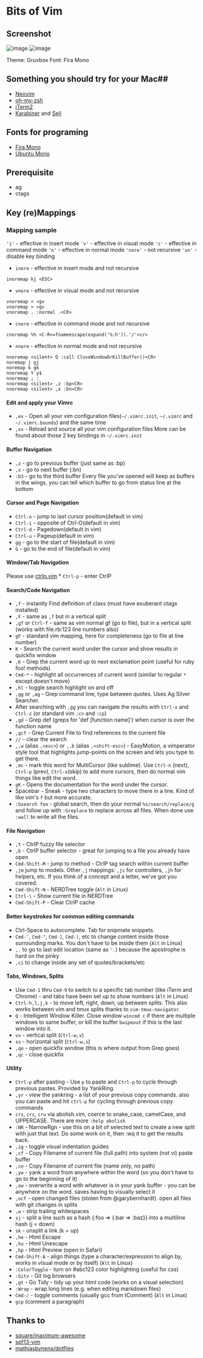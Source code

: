 # Bits of Vim #

## Screenshot ##

![image](https://github.com/Michaelizm/dotfiles/raw/master/doc/Screenshot1.png)
![image](https://github.com/Michaelizm/dotfiles/raw/master/doc/Screenshot2.png)

Theme: Gruvbox
Font: Fira Mono

## Something you should try for your Mac##

 * [Neovim](http://lri.me/)
 * [oh-my-zsh](http://hotfusion.nl/)
 * [iTerm2](http://nicolasgallagher.com/)
 * [Karabiner](https://pqrs.org/osx/karabiner/) and [Seil](https://pqrs.org/osx/karabiner/seil.html.en)

## Fonts for programing ##

 * [Fira Mono](https://mozilla.github.io/Fira/)
 * [Ubuntu Mono](http://font.ubuntu.com/)

## Prerequisite ##

 * ag
 * ctags

## Key (re)Mappings ##

### Mapping sample ###

  `'i'` - effective in insert mode
  `'v'` - effective in visual mode
  `'c'` - effective in command mode
  `'n'` - effective in normal mode
  `'nore'` - not recursive
  `'un'` - disable key binding


  * `inore` - effective in insert mode and not recursive
  ```vim
  inoremap kj <ESC>
  ```
  * `vnore` - effective in visual mode and not recursive
  ```vim
  vnoremap < <gv
  vnoremap > >gv
  vnoremap . :normal .<CR>
  ```
  * `cnore` - effective in command mode and not recursive
  ```vim
  cnoremap %% <C-R>=fnameescape(expand('%:h')).'/'<cr>
  ```
  * `nnore` - effective in normal mode and not recursive
  ```vim
  nnoremap <silent> Q :call CloseWindowOrKillBuffer()<CR>
  noremap j gj
  noremap k gk
  nnoremap Y y$
  nnoremap ; :
  nnoremap <silent> ,z :bp<CR>
  nnoremap <silent> ,x :bn<CR>
  ```

#### Edit and apply your Vimrc ####

 * `,ev` - Open all your vim configuration files(`~/.vimrc.init`, `~/.vimrc` and `~/.vimrc.bounds`) and the same time
 * `,sv` - Reload and source all your vim configuration files
 More can be found about those 2 key bindings in `~/.vimrc.init`

#### Buffer Navigation ####

 * `,z` - go to previous buffer (just same as :bp)
 * `,x` - go to next buffer (:bn)
 * `:b3` - go to the third buffer
 Every file you've opened will keep as buffers in the wings, you can tell which buffer to go from status line at the bottom

#### Cursor and Page Navigation ####

 * `Ctrl-o` - jump to last cursor position(default in vim)
 * `Ctrl-i` - opposite of Ctrl-O(default in vim)
 * `Ctrl-d` - Pagedown(default in vim)
 * `Ctrl-u` - Pageup(default in vim)
 * `gg` - go to the start of file(default in vim)
 * `G` - go to the end of file(default in vim)

#### Window/Tab Navigation ####
 Please use [ctrlp.vim](https://github.com/ctrlpvim/ctrlp.vim)
     * `Ctrl-p` - enter CtrlP



#### Search/Code Navigation ####

 * `,f` - instantly Find definition of class (must have exuberant ctags installed)
 * `,F` - same as `,f` but in a vertical split
 * `,gf` or `Ctrl-f` - same as vim normal gf (go to file), but in a vertical split (works with file.rb:123 line numbers also)
 * `gF` - standard vim mapping, here for completeness (go to file at line number)
 * `K` - Search the current word under the cursor and show results in quickfix window
 * `,K` - Grep the current word up to next exclamation point (useful for ruby foo! methods)
 * `Cmd-*` - highlight all occurrences of current word (similar to regular `*` except doesn't move)
 * `,hl` - toggle search highlight on and off
 * `,gg` or `,ag` - Grep command line, type between quotes. Uses Ag Silver Searcher.
 * After searching with `,gg` you can navigate the results with `Ctrl-x` and `Ctrl-z` (or standard vim `:cn` and `:cp`)
 * `,gd` - Grep def (greps for 'def [function name]') when cursor is over the function name
 * `,gcf` - Grep Current File to find references to the current file
 * `//` - clear the search
 * `,,w` (alias `,<esc>`) or `,,b` (alias `,<shift-esc>`) - EasyMotion, a vimperator style tool that highlights jump-points on the screen and lets you type to get there.
 * `,mc` - mark this word for MultiCursor (like sublime). Use `Ctrl-n` (next), `Ctrl-p` (prev), `Ctrl-x`(skip) to add more cursors, then do normal vim things like edit the word.
 * `gK` - Opens the documentation for the word under the cursor.
 * Spacebar - Sneak - type two characters to move there in a line. Kind of like vim's `f` but more accurate.
 * `:Gsearch foo` - global search, then do your normal `%s/search/replace/g` and follow up with `:Greplace` to replace across all files. When done use `:wall` to write all the files.


#### File Navigation ####

 * `,t` - CtrlP fuzzy file selector
 * `,b` - CtrlP buffer selector - great for jumping to a file you already have open
 * `Cmd-Shift-M` - jump to method - CtrlP tag search within current buffer
 * `,jm` jump to models. Other `,j` mappings: `,jc` for controllers, `,jh` for helpers, etc. If you think of a concept and a letter, we've got you covered.
 * `Cmd-Shift-N` - NERDTree toggle (`Alt` in Linux)
 * `Ctrl-\` - Show current file in NERDTree
 * `Cmd-Shift-P` - Clear CtrlP cache

#### Better keystrokes for common editing commands ####

 * Ctrl-Space to autocomplete. Tab for snipmate snippets.
 * `Cmd-'`, `Cmd-"`, `Cmd-]`, `Cmd-)`, etc to change content inside those surrounding marks. You don't have to be inside them (`Alt` in Linux)
 * `,.` to go to last edit location (same as `'.`) because the apostrophe is hard on the pinky
 * `,ci` to change inside any set of quotes/brackets/etc

#### Tabs, Windows, Splits ####

 * Use `Cmd-1` thru `Cmd-9` to switch to a specific tab number (like iTerm and Chrome) - and tabs have been set up to show numbers (`Alt` in Linux)
 * `Ctrl-h,l,j,k` - to move left, right, down, up between splits. This also works between vim and tmux splits thanks to `vim-tmux-navigator`.
 * `Q` - Intelligent Window Killer. Close window `wincmd c` if there are multiple windows to same buffer, or kill the buffer `bwipeout` if this is the last window into it.
 * `vv` - vertical split (`Ctrl-w,v`)
 * `ss` - horizontal split (`Ctrl-w,s`)
 * `,qo` - open quickfix window (this is where output from Grep goes)
 * `,qc` - close quickfix

#### Utility

 * `Ctrl-p` after pasting - Use `p` to paste and `Ctrl-p` to cycle through previous pastes. Provided by YankRing.
 * `,yr` - view the yankring - a list of your previous copy commands. also you can paste and hit `ctrl-p` for cycling through previous copy commands
 * `crs`, `crc`, `cru` via abolish.vim, coerce to snake_case, camelCase, and UPPERCASE. There are more `:help abolish`
 * `:NR` - NarrowRgn - use this on a bit of selected text to create a new split with just that text. Do some work on it, then :wq it to get the results back.
 * `,ig` - toggle visual indentation guides
 * `,cf` - Copy Filename of current file (full path) into system (not vi) paste buffer
 * `,cn` - Copy Filename of current file (name only, no path)
 * `,yw` - yank a word from anywhere within the word (so you don't have to go to the beginning of it)
 * `,ow` - overwrite a word with whatever is in your yank buffer - you can be anywhere on the word. saves having to visually select it
 * `,ocf` - open changed files (stolen from @garybernhardt). open all files with git changes in splits
 * `,w` - strip trailing whitespaces
 * `sj` - split a line such as a hash {:foo => {:bar => :baz}} into a multiline hash (j = down)
 * `sk` - unsplit a link (k = up)
 * `,he` - Html Escape
 * `,hu` - Html Unescape
 * `,hp` - Html Preview (open in Safari)
 * `Cmd-Shift-A` - align things (type a character/expression to align by, works in visual mode or by itself) (`Alt` in Linux)
 * `:ColorToggle` - turn on #abc123 color highlighting (useful for css)
 * `:Gitv` - Git log browsers
 * `,gt` - Go Tidy - tidy up your html code (works on a visual selection)
 * `:Wrap` - wrap long lines (e.g. when editing markdown files)
 * `Cmd-/` - toggle comments (usually gcc from tComment) (`Alt` in Linux)
 * `gcp` (comment a paragraph)


## Thanks to ##
 * [square/maximum-awesome](https://github.com/square/maximum-awesome)
 * [spf13-vim](https://github.com/spf13/spf13-vim)
 * [mathiasbynens/dotfiles](https://github.com/mathiasbynens/dotfiles)
